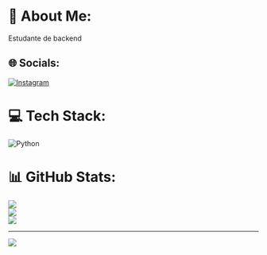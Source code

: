 # 💫 About Me:
Estudante de backend


## 🌐 Socials:
[![Instagram](https://img.shields.io/badge/Instagram-%23E4405F.svg?logo=Instagram&logoColor=white)](https://instagram.com/@dhario.mp4) 

# 💻 Tech Stack:
![Python](https://img.shields.io/badge/python-3670A0?style=for-the-badge&logo=python&logoColor=ffdd54)
# 📊 GitHub Stats:
![](https://github-readme-stats.vercel.app/api?username=Dhariozz&theme=shadow_green&hide_border=false&include_all_commits=false&count_private=false)<br/>
![](https://github-readme-streak-stats.herokuapp.com/?user=Dhariozz&theme=shadow_green&hide_border=false)<br/>
![](https://github-readme-stats.vercel.app/api/top-langs/?username=Dhariozz&theme=shadow_green&hide_border=false&include_all_commits=false&count_private=false&layout=compact)

---
[![](https://visitcount.itsvg.in/api?id=Dhariozz&icon=0&color=0)](https://visitcount.itsvg.in)

<!-- Proudly created with GPRM ( https://gprm.itsvg.in ) -->